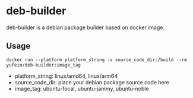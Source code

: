 # deb-builder
deb-builder is a debian package builder based on docker image.

## Usage
`docker run --platform platform_string -v source_code_dir:/build --rm yufeim/deb-builder:image_tag`
- platform_string: linux/amd64, linux/arm64
- source_code_dir: place your debian package source code here
- image_tag: ubuntu-focal, ubuntu-jammy, ubuntu-noble

